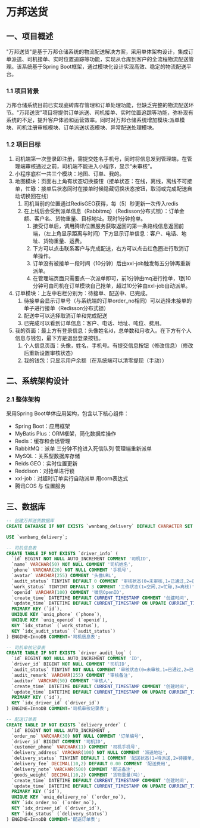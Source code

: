 # 万邦送货
## 一、项目概述
"万邦送货"是基于万邦仓储系统的物流配送解决方案，采用单体架构设计，集成订单派送、司机接单、实时位置追踪等功能，实现从仓库到客户的全流程物流配送管理。该系统基于Spring Boot框架，通过模块化设计实现高效、稳定的物流配送平台。

### 1.1 项目背景
万邦仓储系统目前已实现瓷砖库存管理和订单处理功能，但缺乏完整的物流配送环节。"万邦送货"项目将提供订单派送、司机接单、实时位置追踪等功能，弥补现有系统的不足，提升客户体验和运营效率。同时对万邦仓储系统增加模块:派单模块、司机注册审核模块、订单派送状态模块、异常配送处理模块。

### 1.2 项目目标
1. 司机端第一次登录即注册，需提交姓名手机号，同时将信息发到管理端，在管理端审核通过之前，司机端不能进入小程序，显示“未审核”。
2. 小程序底栏一共三个模块：地图、订单、我的。
3. 地图模块：页面右上角有状态切换按钮（接单状态：在线，离线，离线不可接单，忙碌：接单后状态同时在接单时候隐藏切换状态按钮，取消或完成配送自动切换回在线）
	1. 司机当前的位置通过RedisGEO获得，每（5）秒更新一次传入redis
	2. 在上线后会受到派单信息（Rabbitmq）（Redisson分布式锁）：订单金额、客户名、货物重量、目标地址。现时1分钟抢单。
		1. 接受订单后，调用腾讯位置服务获取返回的第一条路线信息返回前端，（左上角显示距离与时间）下方显示订单信息：客户、电话、地址、货物重量、运费。
		2. 下方可以点击联系客户与完成配送，右方可以点击红色圈进行取消订单操作。
		3. 订单没有被接单一段时间（10分钟）后由xxl-job触发每五分钟再重新派单。
		4. 在管理端页面只需要点一次派单即可，前1分钟由mq进行抢单，1到10分钟可由司机在订单模块自己抢单，超过10分钟由xxl-job自动派单。
4. 订单模块：上左中右栏分别为：待接单、配送中、已完成。
	1. 待接单会显示订单号（与系统端的订单order_no相同）可以选择未接单的单子进行接单（Redisson分布式锁）
	2. 配送中可以选择取消订单和完成配送
	3. 已完成可以看到订单信息：客户、电话、地址、吨位、费用。
5. 我的页面：最上方有登录信息：头像姓名id，总单数和月收入。在下方有个人信息与钱包，最下方是退出登录按钮。
	1. 个人信息页面：头像，姓名，手机号。有提交信息按钮（修改信息）（修改后重新设置审核状态）
	2. 我的钱包：只显示用户余额（在系统端可以清零提现（手动））

## 二、系统架构设计
### 2.1 整体架构
采用Spring Boot单体应用架构，包含以下核心组件：
- Spring Boot：应用框架
- MyBatis Plus：ORM框架，简化数据库操作
- Redis：缓存和会话管理
- RabbitMQ：派单 三分钟不抢进入死信队列 管理端重新派单
- MySQL：关系型数据库存储
- Reids GEO：实时位置更新
- Reddison：对抢单进行锁
- xxl-job：对超时订单实行自动派单 用corn表达式
- 腾讯COS 与 位置服务

## 三、数据库
```sql
-- 创建万邦送货数据库
CREATE DATABASE IF NOT EXISTS `wanbang_delivery` DEFAULT CHARACTER SET utf8mb4 COLLATE utf8mb4_general_ci;

USE `wanbang_delivery`;

-- 司机信息表
CREATE TABLE IF NOT EXISTS `driver_info` (
  `id` BIGINT NOT NULL AUTO_INCREMENT COMMENT '司机ID',
  `name` VARCHAR(50) NOT NULL COMMENT '司机姓名',
  `phone` VARCHAR(20) NOT NULL COMMENT '手机号',
  `avatar` VARCHAR(255) COMMENT '头像URL',
  `audit_status` TINYINT DEFAULT 0 COMMENT '审核状态(0=未审核,1=已通过,2=已拒绝)',
  `work_status` TINYINT DEFAULT 3 COMMENT '工作状态(1=空闲,2=忙碌,3=离线)',
  `openid` VARCHAR(100) COMMENT '微信OpenID',
  `create_time` DATETIME DEFAULT CURRENT_TIMESTAMP COMMENT '创建时间',
  `update_time` DATETIME DEFAULT CURRENT_TIMESTAMP ON UPDATE CURRENT_TIMESTAMP COMMENT '更新时间',
  PRIMARY KEY (`id`),
  UNIQUE KEY `uniq_phone` (`phone`),
  UNIQUE KEY `uniq_openid` (`openid`),
  KEY `idx_status` (`work_status`),
  KEY `idx_audit_status` (`audit_status`)
) ENGINE=InnoDB COMMENT='司机信息表';

-- 司机审核记录表
CREATE TABLE IF NOT EXISTS `driver_audit_log` (
  `id` BIGINT NOT NULL AUTO_INCREMENT COMMENT 'ID',
  `driver_id` BIGINT NOT NULL COMMENT '司机ID',
  `audit_status` TINYINT NOT NULL COMMENT '审核状态(0=未审核,1=已通过,2=已拒绝)',
  `audit_remark` VARCHAR(255) COMMENT '审核备注',
  `auditor` VARCHAR(50) COMMENT '审核人',
  `create_time` DATETIME DEFAULT CURRENT_TIMESTAMP COMMENT '创建时间',
  `update_time` DATETIME DEFAULT CURRENT_TIMESTAMP ON UPDATE CURRENT_TIMESTAMP COMMENT '更新时间',
  PRIMARY KEY (`id`),
  KEY `idx_driver_id` (`driver_id`)
) ENGINE=InnoDB COMMENT='司机审核记录表';

-- 配送订单表
CREATE TABLE IF NOT EXISTS `delivery_order` (
  `id` BIGINT NOT NULL AUTO_INCREMENT ,
  `order_no` VARCHAR(30) NOT NULL COMMENT '订单编号',
  `driver_id` BIGINT COMMENT '司机ID',
  `customer_phone` VARCHAR(11) COMMENT '司机手机号',
  `delivery_address` VARCHAR(100) NOT NULL COMMENT '派送地址',
  `delivery_status` TINYINT DEFAULT 1 COMMENT '配送状态(1=待派送,2=待接单,3=配送中,4=已完成,5=已取消)',
  `delivery_fee` DECIMAL(10,2) DEFAULT 0.00 COMMENT '配送费用',
  `delivery_note` VARCHAR(500) COMMENT '配送备注',
  `goods_weight` DECIMAL(10,2) COMMENT '货物重量(吨)',
  `create_time` DATETIME DEFAULT CURRENT_TIMESTAMP COMMENT '创建时间',
  `update_time` DATETIME DEFAULT CURRENT_TIMESTAMP ON UPDATE CURRENT_TIMESTAMP COMMENT '更新时间',
  PRIMARY KEY (`id`),
  UNIQUE KEY `uniq_delivery_no` (`order_no`),
  KEY `idx_order_no` (`order_no`),
  KEY `idx_driver_id` (`driver_id`),
  KEY `idx_status` (`delivery_status`)
) ENGINE=InnoDB COMMENT='配送订单表';
```

